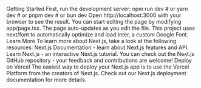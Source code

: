 
Getting Started First, run the development server: npm run dev # or yarn dev # or pnpm dev # or bun dev Open http://localhost:3000 with your browser to see the result. You can start editing the page by modifying app/page.tsx. The page auto-updates as you edit the file. This project uses next/font to automatically optimize and load Inter, a custom Google Font. Learn More To learn more about Next.js, take a look at the following resources: Next.js Documentation - learn about Next.js features and API. Learn Next.js - an interactive Next.js tutorial. You can check out the Next.js GitHub repository - your feedback and contributions are welcome! Deploy on Vercel The easiest way to deploy your Next.js app is to use the Vercel Platform from the creators of Next.js. Check out our Next.js deployment documentation for more details.
